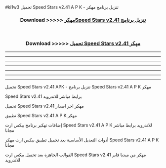 #ki1w3 تحميل Speed Stars v2.41 A P K - تنزيل برنامج مهكر



<div align="center">
<h3>Download >>>>> <a href="https://runaway1.web.app/?sq=Speed Stars v2.41">مهكرSpeed Stars v2.41 تنزيل برنامج</a></h3><br>

<h3>Download >>>>> <a href="https://runaway1.web.app/?sq=Speed Stars v2.41">تحميل Speed Stars v2.41 مهكر</a></h3>
</div>


----------------------------------------------------------

----------------------------------------------------------

----------------------------------------------------------

----------------------------------------------------------

----------------------------------------------------------

----------------------------------------------------------

----------------------------------------------------------

تحميل Speed Stars v2.41 APK - تنزيل برنامج Speed Stars v2.41 A P K مهكر

Speed Stars v2.41 برابط مباشر للاندرويد

تحميل Speed Stars v2.41 مهكر اخر اصدار

تطبيق Speed Stars v2.41 A P K مهكر

إضافات تهكير برنامج بيكس ارت Speed Stars v2.41 A P K للاندرويد برابط مباشر مجانا

أدوات التعديل الأساسية بعد تحميل تطبيق بيكس ارت مهكر Speed Stars v2.41 A P K مجانا

القوالب الجاهزة بعد تحميل بيكس ارت Speed Stars v2.41 مهكر من ميديا فاير للاندرويد


